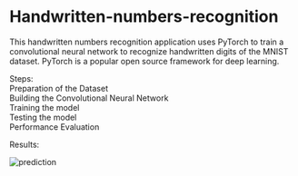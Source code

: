 # Handwritten-numbers-recognition
This handwritten numbers recognition application uses PyTorch to train a convolutional neural network to recognize handwritten digits of the MNIST dataset. 
PyTorch is a popular open source framework for deep learning.

Steps:<br>
Preparation of the Dataset<br>
Building the Convolutional Neural Network<br>
Training the model<br>
Testing the model<br>
Performance Evaluation<br>

Results:

![prediction](https://user-images.githubusercontent.com/90454087/236702619-0be95677-c249-4b27-8cb2-dd509c68e35b.png)


